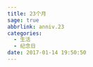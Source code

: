 ```yaml
---
title: 23个月
sage: true
abbrlink: anniv.23
categories:
  - 生活
  - 纪念日
date: 2017-01-14 19:50:50
---
```

